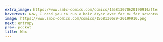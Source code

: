 ```yaml
---
extra_image: https://www.smbc-comics.com/comics/156813070620190910after.png
hovertext: Now, I need you to run a hair dryer over for me for seventeen hours.
image: https://www.smbc-comics.com/comics/1568130629-20190910.png
next: entropy
prev: pocket
title: Wax
---
```


